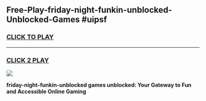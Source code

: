 
## Free-Play-friday-night-funkin-unblocked-Unblocked-Games #uipsf
<h3>
<a href="https://news.freeplayer.one?title=friday-night-funkin-unblocked&ref=8M">CLICK TO PLAY</a></h3>
<hr>

<h3>
<a href="https://news.freeplayer.one?title=friday-night-funkin-unblocked&ref=8M">CLICK 2 PLAY</a>
  
</h3>

<a href="https://news.freeplayer.one?title=friday-night-funkin-unblocked&ref=8M"><img src="https://clearcache.store/games.png"></a>


**friday-night-funkin-unblocked games unblocked: Your Gateway to Fun and Accessible Online Gaming**
